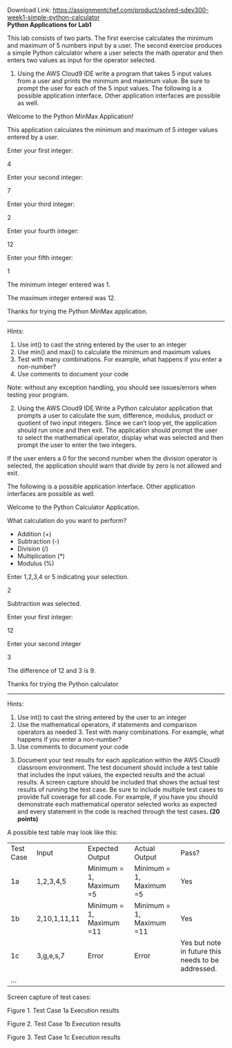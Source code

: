 Download Link: https://assignmentchef.com/product/solved-sdev300-week1-simple-python-calculator
<br>
<strong>Python Applications for Lab1</strong>

This lab consists of two parts. The first exercise calculates the minimum and maximum of 5 numbers input by a user. The second exercise produces a simple Python calculator where a user selects the math operator and then enters two values as input for the operator selected. <strong> </strong>

<ol>

 <li>Using the AWS Cloud9 IDE write a program that takes 5 input values from a user and prints the minimum and maximum value. Be sure to prompt the user for each of the 5 input values. The following is a possible application interface. Other application interfaces are possible as well.</li>

</ol>

Welcome to the Python MinMax Application!

This application calculates the minimum and maximum of 5 integer values entered by a user.

Enter your first integer:

4

Enter your second integer:

7

Enter your third integer:

2

Enter your fourth integer:

12

Enter your fifth integer:

1

The minimum integer entered was 1.

The maximum integer entered was 12.

Thanks for trying the Python MinMax application.

*************************************************************************************

Hints:

<ol>

 <li>Use int() to cast the string entered by the user to an integer</li>

 <li>Use min() and max() to calculate the minimum and maximum values</li>

 <li>Test with many combinations. For example, what happens if you enter a non-number?</li>

 <li>Use comments to document your code</li>

</ol>

Note: without any exception handling, you should see issues/errors when testing your program.

<ol start="2">

 <li>Using the AWS Cloud9 IDE Write a Python calculator application that prompts a user to calculate the sum, difference, modulus, product or quotient of two input integers. Since we can’t loop yet, the application should run once and then exit. The application should prompt the user to select the mathematical operator, display what was selected and then prompt the user to enter the two integers.</li>

</ol>

If the user enters a 0 for the second number when the division operator is selected, the application should warn that divide by zero is not allowed and exit.

The following is a possible application interface. Other application interfaces are possible as well.

Welcome to the Python Calculator Application.

What calculation do you want to perform?

<ul>

 <li>Addition (+)</li>

 <li>Subtraction (-)</li>

 <li>Division (/)</li>

 <li>Multiplication (*)</li>

 <li>Modulus (%)</li>

</ul>

Enter 1,2,3,4 or 5 indicating your selection.

2

Subtraction was selected.

Enter your first integer:

12

Enter your second integer

3

The difference of 12 and 3 is 9.

Thanks for trying the Python calculator

***************************************************************************

Hints:

<ol>

 <li>Use int() to cast the string entered by the user to an integer</li>

 <li>Use the mathematical operators, if statements and comparison operators as needed 3. Test with many combinations. For example, what happens if you enter a non-number?</li>

 <li>Use comments to document your code</li>

</ol>

<strong> </strong>

<ol start="3">

 <li>Document your test results for each application within the AWS Cloud9 classroom environment. The test document should include a test table that includes the input values, the expected results and the actual results. A screen capture should be included that shows the actual test results of running the test case. Be sure to include multiple test cases to provide full coverage for all code. For example, if you have you should demonstrate each mathematical operator selected works as expected and every statement in the code is reached through the test cases<strong>. (20 points)</strong></li>

</ol>

A possible test table may look like this:

<table width="623">

 <tbody>

  <tr>

   <td width="64">Test Case</td>

   <td width="111">Input</td>

   <td width="160">Expected Output</td>

   <td width="156">Actual Output</td>

   <td width="133">Pass?</td>

  </tr>

  <tr>

   <td width="64">1a</td>

   <td width="111">1,2,3,4,5</td>

   <td width="160">Minimum = 1, Maximum =5</td>

   <td width="156">Minimum = 1, Maximum =5</td>

   <td width="133">Yes</td>

  </tr>

  <tr>

   <td width="64">1b</td>

   <td width="111">2,10,1,11,11</td>

   <td width="160">Minimum = 1, Maximum =11</td>

   <td width="156">Minimum = 1, Maximum =11</td>

   <td width="133">Yes</td>

  </tr>

  <tr>

   <td width="64">1c</td>

   <td width="111">3,g,e,s,7</td>

   <td width="160">Error</td>

   <td width="156">Error</td>

   <td width="133">Yes but note in future this needs to be addressed.</td>

  </tr>

  <tr>

   <td width="64">…</td>

   <td width="111"> </td>

   <td width="160"> </td>

   <td width="156"> </td>

   <td width="133"> </td>

  </tr>

 </tbody>

</table>




Screen capture of test cases:

Figure 1. Test Case 1a Execution results

Figure 2. Test Case 1b Execution results

Figure 3. Test Case 1c Execution results